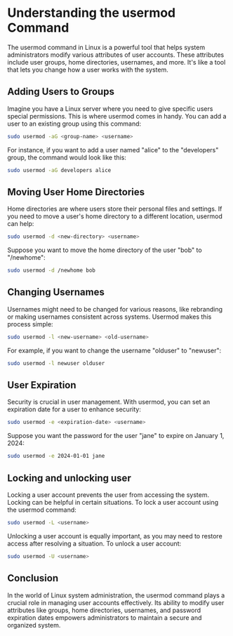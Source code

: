 # Understanding the usermod Command

The usermod command in Linux is a powerful tool that helps system administrators modify various attributes of user accounts. These attributes include user groups, home directories, usernames, and more. It's like a tool that lets you change how a user works with the system.


## Adding Users to Groups
Imagine you have a Linux server where you need to give specific users special permissions. This is where usermod comes in handy. You can add a user to an existing group using this command:

```bash
sudo usermod -aG <group-name> <username>
```
For instance, if you want to add a user named "alice" to the "developers" group, the command would look like this:

```bash
sudo usermod -aG developers alice
```
##  Moving User Home Directories

Home directories are where users store their personal files and settings. If you need to move a user's home directory to a different location, usermod can help:

```bash
sudo usermod -d <new-directory> <username>
```
Suppose you want to move the home directory of the user "bob" to "/newhome":

```bash
sudo usermod -d /newhome bob
```
## Changing Usernames

Usernames might need to be changed for various reasons, like rebranding or making usernames consistent across systems. Usermod makes this process simple:

```bash
sudo usermod -l <new-username> <old-username>
```
For example, if you want to change the username "olduser" to "newuser":

```bash
sudo usermod -l newuser olduser
```

## User Expiration
Security is crucial in user management. With usermod, you can set an expiration date for a user to enhance security:

```bash 
sudo usermod -e <expiration-date> <username>
```
Suppose you want the password for the user "jane" to expire on January 1, 2024:

```bash
sudo usermod -e 2024-01-01 jane
```

## Locking and unlocking user 
Locking a user account prevents the user from accessing the system. Locking can be helpful in certain situations. To lock a user account using the usermod command:

```bash
sudo usermod -L <username>
```
Unlocking a user account is equally important, as you may need to restore access after resolving a situation. To unlock a user account:

```bash
sudo usermod -U <username>
```

## Conclusion

In the world of Linux system administration, the usermod command plays a crucial role in managing user accounts effectively. Its ability to modify user attributes like groups, home directories, usernames, and password expiration dates empowers administrators to maintain a secure and organized system.
